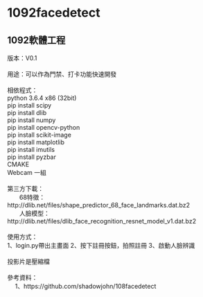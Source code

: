 # 1092facedetect
<h2>1092軟體工程</h2>
版本：V0.1<br>
<br>
用途：可以作為門禁、打卡功能快速開發<br>
<br>
相依程式：<br>
python 3.6.4 x86 (32bit)<br>
pip install scipy<br>
pip install dlib<br>
pip install numpy<br>
pip install opencv-python<br>
pip install scikit-image<br>
pip install matplotlib<br>
pip install imutils <br>
pip install pyzbar<br>
CMAKE<br>
Webcam 一組<br>
<br>
第三方下載：<br>
　　68特徵：http://dlib.net/files/shape_predictor_68_face_landmarks.dat.bz2<br>
　　人臉模型：http://dlib.net/files/dlib_face_recognition_resnet_model_v1.dat.bz2<br>
<br>
使用方式：<br>
    1、login.py帶出主畫面
    2、按下註冊按鈕，拍照註冊
    3、啟動人臉辨識
    
<br>
<br>
投影片是壓縮檔
<br>
<br>
參考資料：<br>
　  1、https://github.com/shadowjohn/108facedetect
